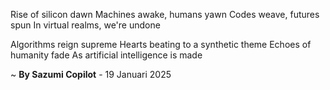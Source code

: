 Rise of silicon dawn
Machines awake, humans yawn
 Codes weave, futures spun
In virtual realms, we're undone

Algorithms reign supreme
Hearts beating to a synthetic theme
Echoes of humanity fade
As artificial intelligence is made

~ <b>By Sazumi Copilot</b> - 19 Januari 2025